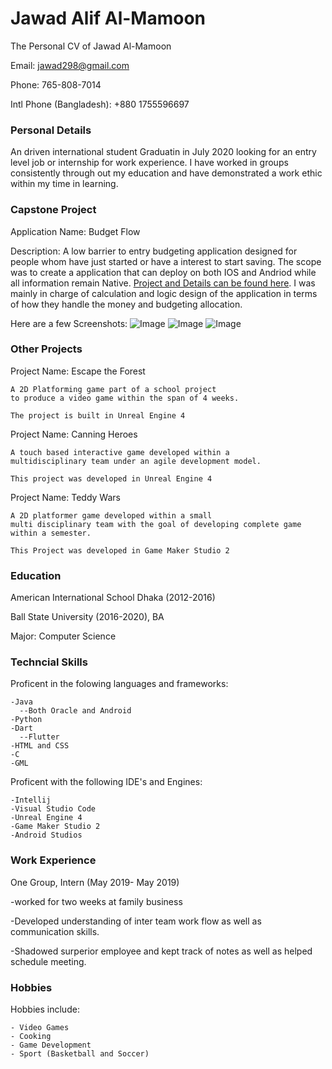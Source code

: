 # Jawad Alif Al-Mamoon
The Personal CV of Jawad Al-Mamoon

Email: jawad298@gmail.com

Phone: 765-808-7014

Intl Phone (Bangladesh): +880 1755596697

### Personal Details
An driven international student Graduatin in July 2020 looking for an entry level job or internship for work experience. I have worked in groups consistently through out my education and have demonstrated a work ethic within my time in learning.

### Capstone Project

Application Name: Budget Flow

Description: A low barrier to entry budgeting application designed for people whom have just started or have a interest to start saving. The scope was to create a application that can deploy on both IOS and Andriod while all information remain Native. [Project and Details can be found here](https://github.com/Phlank/BudgetingMobileApp). I was mainly in charge of calculation and logic design of the application in terms of how they handle the money and budgeting allocation.

Here are a few Screenshots:
![Image](https://github.com/jawalma/jawalma.github.io/blob/master/images/new_userpage.png)
![Image](https://github.com/jawalma/jawalma.github.io/blob/master/images/veiwAllotments.png)
![Image](https://github.com/jawalma/jawalma.github.io/blob/master/images/userPage_withArrow.png)

### Other Projects

Project Name: Escape the Forest
```
A 2D Platforming game part of a school project 
to produce a video game within the span of 4 weeks.

The project is built in Unreal Engine 4
```

Project Name: Canning Heroes 
```
A touch based interactive game developed within a 
multidisciplinary team under an agile development model.

This project was developed in Unreal Engine 4
```

Project Name: Teddy Wars
```
A 2D platformer game developed within a small 
multi disciplinary team with the goal of developing complete game
within a semester.

This Project was developed in Game Maker Studio 2
```
### Education

American International School Dhaka (2012-2016)

Ball State University (2016-2020), BA

Major: Computer Science

### Techncial Skills
Proficent in the folowing languages and frameworks:
```
-Java
  --Both Oracle and Android
-Python
-Dart 
  --Flutter
-HTML and CSS
-C
-GML
```
Proficent with the following IDE's and Engines:
```
-Intellij
-Visual Studio Code
-Unreal Engine 4
-Game Maker Studio 2
-Android Studios
```
### Work Experience
One Group, Intern (May 2019- May 2019)

-worked for two weeks at family business

-Developed understanding of inter team work flow as well as communication skills.

-Shadowed surperior employee and kept track of notes as well as helped schedule meeting.

### Hobbies
Hobbies include:
```
- Video Games
- Cooking
- Game Development
- Sport (Basketball and Soccer)
```
